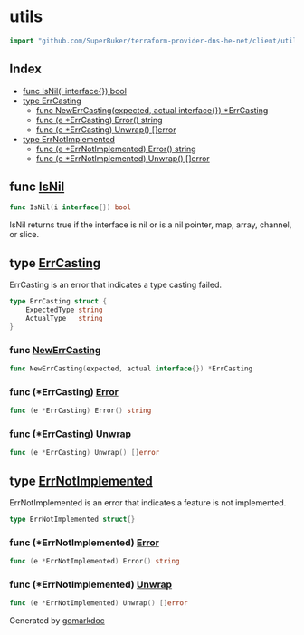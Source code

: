 <!-- Code generated by gomarkdoc. DO NOT EDIT -->

# utils

```go
import "github.com/SuperBuker/terraform-provider-dns-he-net/client/utils"
```

## Index

- [func IsNil(i interface{}) bool](<#func-isnil>)
- [type ErrCasting](<#type-errcasting>)
  - [func NewErrCasting(expected, actual interface{}) *ErrCasting](<#func-newerrcasting>)
  - [func (e *ErrCasting) Error() string](<#func-errcasting-error>)
  - [func (e *ErrCasting) Unwrap() []error](<#func-errcasting-unwrap>)
- [type ErrNotImplemented](<#type-errnotimplemented>)
  - [func (e *ErrNotImplemented) Error() string](<#func-errnotimplemented-error>)
  - [func (e *ErrNotImplemented) Unwrap() []error](<#func-errnotimplemented-unwrap>)


## func [IsNil](<https://github.com/SuperBuker/terraform-provider-dns-he-net/tree/master/common/client/utils/blob/master/client/utils/nil.go#L6>)

```go
func IsNil(i interface{}) bool
```

IsNil returns true if the interface is nil or is a nil pointer, map, array, channel, or slice.

## type [ErrCasting](<https://github.com/SuperBuker/terraform-provider-dns-he-net/tree/master/common/client/utils/blob/master/client/utils/errors.go#L17-L20>)

ErrCasting is an error that indicates a type casting failed.

```go
type ErrCasting struct {
    ExpectedType string
    ActualType   string
}
```

### func [NewErrCasting](<https://github.com/SuperBuker/terraform-provider-dns-he-net/tree/master/common/client/utils/blob/master/client/utils/errors.go#L30>)

```go
func NewErrCasting(expected, actual interface{}) *ErrCasting
```

### func \(\*ErrCasting\) [Error](<https://github.com/SuperBuker/terraform-provider-dns-he-net/tree/master/common/client/utils/blob/master/client/utils/errors.go#L22>)

```go
func (e *ErrCasting) Error() string
```

### func \(\*ErrCasting\) [Unwrap](<https://github.com/SuperBuker/terraform-provider-dns-he-net/tree/master/common/client/utils/blob/master/client/utils/errors.go#L26>)

```go
func (e *ErrCasting) Unwrap() []error
```

## type [ErrNotImplemented](<https://github.com/SuperBuker/terraform-provider-dns-he-net/tree/master/common/client/utils/blob/master/client/utils/errors.go#L6>)

ErrNotImplemented is an error that indicates a feature is not implemented.

```go
type ErrNotImplemented struct{}
```

### func \(\*ErrNotImplemented\) [Error](<https://github.com/SuperBuker/terraform-provider-dns-he-net/tree/master/common/client/utils/blob/master/client/utils/errors.go#L8>)

```go
func (e *ErrNotImplemented) Error() string
```

### func \(\*ErrNotImplemented\) [Unwrap](<https://github.com/SuperBuker/terraform-provider-dns-he-net/tree/master/common/client/utils/blob/master/client/utils/errors.go#L12>)

```go
func (e *ErrNotImplemented) Unwrap() []error
```



Generated by [gomarkdoc](<https://github.com/princjef/gomarkdoc>)
